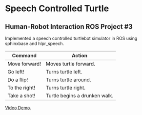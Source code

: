 # Speech Controlled Turtle
## Human-Robot Interaction ROS Project #3

Implemented a speech controlled turtlebot simulator in ROS using sphinxbase and
hlpr_speech.

|Command      |Action                         |
|-------------|-------------------------------|
|Move forward!|Moves turtle forward.          |
|Go left!     |Turns turtle left.             |
|Do a flip!   |Turns turtle around.           |
|To the right!|Turns turtle right.            |
|Take a shot! |Turtle begins a drunken walk.  |


[Video Demo](https://youtu.be/GBTwYhUw9IY).
